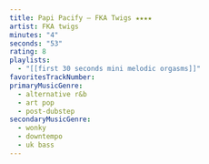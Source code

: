 ```yaml
---
title: Papi Pacify — FKA Twigs ★★★★
artist: FKA twigs
minutes: "4"
seconds: "53"
rating: 8
playlists:
  - "[[first 30 seconds mini melodic orgasms]]"
favoritesTrackNumber:
primaryMusicGenre:
  - alternative r&b
  - art pop
  - post-dubstep
secondaryMusicGenre:
  - wonky
  - downtempo
  - uk bass
---
```

